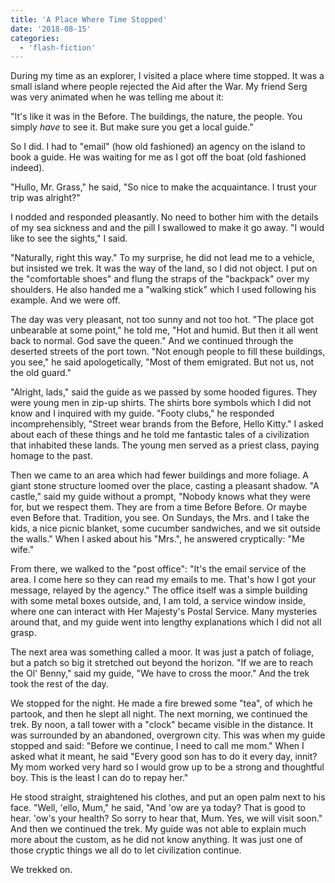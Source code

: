 ```yaml
---
title: 'A Place Where Time Stopped'
date: '2018-08-15'
categories:
  - 'flash-fiction'
---
```


During my time as an explorer, I visited a place where time stopped. It was a
small island where people rejected the Aid after the War. My friend Serg was
very animated when he was telling me about it:

"It's like it was in the Before. The buildings, the nature, the people. You
simply *have* to see it. But make sure you get a local guide."

So I did. I had to "email" (how old fashioned) an agency on the island to book a
guide. He was waiting for me as I got off the boat (old fashioned indeed).

"Hullo, Mr. Grass," he said, "So nice to make the acquaintance. I trust your
trip was alright?"

I nodded and responded pleasantly. No need to bother him with the details of my
sea sickness and and the pill I swallowed to make it go away. "I would like to
see the sights," I said.

"Naturally, right this way." To my surprise, he did not lead me to a vehicle,
but insisted we trek. It was the way of the land, so I did not object. I put on
the "comfortable shoes" and flung the straps of the "backpack" over my
shoulders. He also handed me a "walking stick" which I used following his
example. And we were off.

The day was very pleasant, not too sunny and not too hot. "The place got
unbearable at some point," he told me, "Hot and humid. But then it all went back
to normal. God save the queen." And we continued through the deserted streets of
the port town. "Not enough people to fill these buildings, you see," he said
apologetically, "Most of them emigrated. But not us, not the old guard."

"Alright, lads," said the guide as we passed by some hooded figures. They were
young men in zip-up shirts. The shirts bore symbols which I did not know and I
inquired with my guide. "Footy clubs," he responded incomprehensibly, "Street
wear brands from the Before, Hello Kitty." I asked about each of these things
and he told me fantastic tales of a civilization that inhabited these lands. The
young men served as a priest class, paying homage to the past.

Then we came to an area which had fewer buildings and more foliage. A giant
stone structure loomed over the place, casting a pleasant shadow. "A castle,"
said my guide without a prompt, "Nobody knows what they were for, but we respect
them. They are from a time Before Before. Or maybe even Before that. Tradition,
you see. On Sundays, the Mrs. and I take the kids, a nice picnic blanket, some
cucumber sandwiches, and we sit outside the walls." When I asked about his
"Mrs.", he answered cryptically: "Me wife."

From there, we walked to the "post office": "It's the email service of the area.
I come here so they can read my emails to me. That's how I got your message,
relayed by the agency." The office itself was a simple building with some metal
boxes outside, and, I am told, a service window inside, where one can interact
with Her Majesty's Postal Service. Many mysteries around that, and my guide went
into lengthy explanations which I did not all grasp.

The next area was something called a moor. It was just a patch of foliage, but a
patch so big it stretched out beyond the horizon. "If we are to reach the Ol'
Benny," said my guide, "We have to cross the moor." And the trek took the rest
of the day.

We stopped for the night. He made a fire brewed some "tea", of which he partook,
and then he slept all night. The next morning, we continued the trek. By noon, a
tall tower with a "clock" became visible in the distance. It was surrounded by
an abandoned, overgrown city. This was when my guide stopped and said: "Before
we continue, I need to call me mom." When I asked what it meant, he said "Every
good son has to do it every day, innit? My mom worked very hard so I would grow
up to be a strong and thoughtful boy. This is the least I can do to repay her."

He stood straight, straightened his clothes, and put an open palm next to his
face. "Well, 'ello, Mum," he said, "And 'ow are ya today? That is good to hear.
'ow's your health? So sorry to hear that, Mum. Yes, we will visit soon." And
then we continued the trek. My guide was not able to explain much more about the
custom, as he did not know anything. It was just one of those cryptic things we
all do to let civilization continue.

We trekked on.
